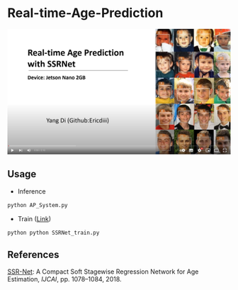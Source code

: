 # Real-time-Age-Prediction

[![video](https://github.com/Ericdiii/Real-time-Age-Prediction/blob/demo/image/video.png?raw=true)](https://www.youtube.com/watch?v=pMF8vnfTeaQ "video")

## Usage

- Inference
```sh
python AP_System.py
```

- Train ([Link](https://github.com/yangdi-cv/Real-time-Age-Prediction/tree/train))
```sh
python python SSRNet_train.py
```

## References
[SSR-Net](https://www.ijcai.org/proceedings/2018/150): A Compact Soft Stagewise Regression Network for Age Estimation, *IJCAI*, pp. 1078–1084, 2018.
